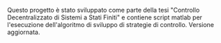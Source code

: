 Questo progetto è stato sviluppato come parte della tesi "Controllo Decentralizzato di Sistemi a Stati Finiti" e contiene script matlab per l'esecuzione dell'algoritmo di sviluppo di strategie di controllo.
Versione aggiornata.
